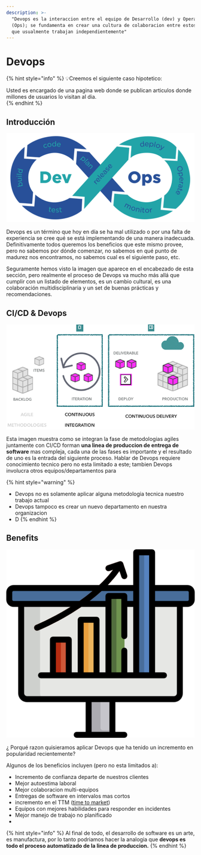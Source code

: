 ```yaml
---
description: >-
  "Devops es la interaccion entre el equipo de Desarrollo (dev) y Operaciones
  (Ops); se fundamenta en crear una cultura de colaboracion entre estos equipos
  que usualmente trabajan independientemente"
---
```


# Devops

{% hint style="info" %}
💡Creemos el siguiente caso hipotetico:  


Usted es encargado de una pagina web donde se publican articulos donde millones de usuarios lo visitan al dia.  
{% endhint %}

## Introducción

![Fases en Devops](../../.gitbook/assets/download-2.png)

Devops es un término que hoy en día se ha mal utilizado o por una falta de experiencia se cree qué se está implementando de una manera inadecuada. Definitivamente todos queremos los beneficios que este mismo provee, pero no sabemos por dónde comenzar, no sabemos en qué punto de madurez nos encontramos, no sabemos cual es el siguiente paso, etc.



Seguramente hemos visto la imagen que aparece en el encabezado de esta sección, pero realmente el proceso de Devops va mucho más allá que cumplir con un listado de elementos, es un cambio cultural, es una colaboración multidisciplinaria y un set de buenas prácticas y recomendaciones.



##  CI/CD & Devops

![Como CI/CD se integra con Devops](../../.gitbook/assets/image%20%281%29.png)

Esta imagen muestra como se integran la fase de metodologias agiles juntamente con CI/CD forman  **una linea de produccion de entrega de software** mas compleja, cada una de las fases es importante y el resultado de uno es la entrada del siguiente proceso. Hablar de Devops requiere conocimiento tecnico pero no esta limitado a este; tambien Devops involucra otros equipos/departamentos para 

{% hint style="warning" %}
* Devops no es solamente aplicar alguna metodologia tecnica nuestro trabajo actual
* Devops tampoco es crear un nuevo departamento en nuestra organizacion
* D
{% endhint %}



## Benefits

![&#xBF; Beneficios?](../../.gitbook/assets/diagram-1.png)

 ¿ Porqué razon quisieramos aplicar  Devops que ha tenido un incremento en popularidad recientemente? 

Algunos de los beneficios incluyen \(pero no esta limitados a\):

* Incremento de confianza departe de nuestros clientes
* Mejor autoestima laboral
* Mejor colaboracion multi-equipos
* Entregas de software en intervalos mas cortos
* incremento en el TTM \([time to market](https://en.wikipedia.org/wiki/Time_to_market)\) 
* Equipos con mejores habilidades para responder en incidentes
* Mejor manejo de trabajo no planificado
* 
{% hint style="info" %}
Al final de todo, el desarrollo de software es un arte, es manufactura, por lo tanto podriamos hacer la analogia que **devops es todo el proceso automatizado de la linea de produccion.**
{% endhint %}

